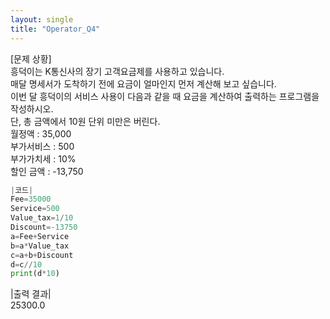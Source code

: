 ```yaml
---
layout: single
title: "Operator_Q4"
---
```


[문제 상황]<br>
흥덕이는 K통신사의 장기 고객요금제를 사용하고 있습니다.<br>
매달 명세서가 도착하기 전에 요금이 얼마인지 먼저 계산해 보고 싶습니다.<br>
이번 달 흥덕이의 서비스 사용이 다음과 같을 때 요금을 계산하여 출력하는 프로그램을 작성하시오.<br>
단, 총 금액에서 10원 단위 미만은 버린다.<br>
월정액 : 35,000<br>
부가서비스 : 500<br>
부가가치세 : 10%<br>
할인 금액 : -13,750

~~~python
|코드|
Fee=35000
Service=500
Value_tax=1/10
Discount=-13750
a=Fee+Service
b=a*Value_tax
c=a+b+Discount
d=c//10
print(d*10)
~~~

|출력 결과|<br>
25300.0

